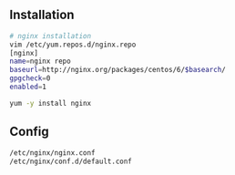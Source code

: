 ## Installation
```sh
# nginx installation
vim /etc/yum.repos.d/nginx.repo
[nginx]
name=nginx repo
baseurl=http://nginx.org/packages/centos/6/$basearch/
gpgcheck=0
enabled=1

yum -y install nginx
```
## Config
```sh
/etc/nginx/nginx.conf
/etc/nginx/conf.d/default.conf
```
